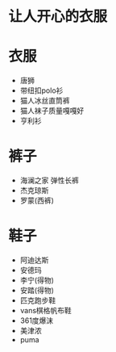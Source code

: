# 让人开心的衣服

# 衣服
- 唐狮
- 带纽扣polo衫
- 猫人冰丝直筒裤
- 猫人袜子质量嘎嘎好
- 亨利衫

# 裤子
- 海澜之家 弹性长裤
- 杰克琼斯
- 罗蒙(西裤)

# 鞋子
- 阿迪达斯
- 安德玛
- 李宁(得物)
- 安踏(得物)
- 匹克跑步鞋
- vans棋格帆布鞋
- 361度爆沫
- 美津浓
- puma
